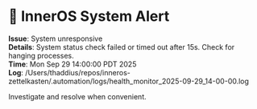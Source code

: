 # 🚨 InnerOS System Alert

**Issue**: System unresponsive  
**Details**: System status check failed or timed out after 15s. Check for hanging processes.  
**Time**: Mon Sep 29 14:00:00 PDT 2025  
**Log**: /Users/thaddius/repos/inneros-zettelkasten/.automation/logs/health_monitor_2025-09-29_14-00-00.log

Investigate and resolve when convenient.
